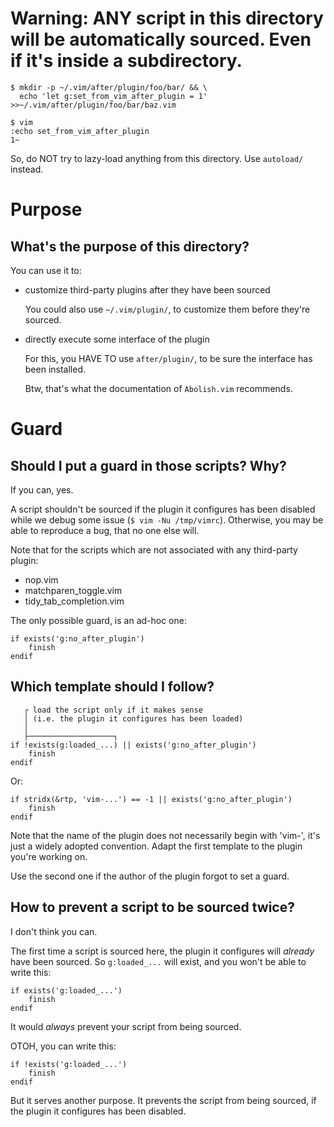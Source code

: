 # Warning: ANY script in this directory will be automatically sourced. Even if it's inside a subdirectory.

    $ mkdir -p ~/.vim/after/plugin/foo/bar/ && \
      echo 'let g:set_from_vim_after_plugin = 1' >>~/.vim/after/plugin/foo/bar/baz.vim

    $ vim
    :echo set_from_vim_after_plugin
    1~

So, do NOT try to lazy-load anything from this directory.
Use `autoload/` instead.

##
# Purpose
## What's the purpose of this directory?

You can use it to:

   - customize third-party plugins after they have been sourced

       You could also use `~/.vim/plugin/`, to customize them before
       they're sourced.

   - directly execute some interface of the plugin

       For this, you HAVE TO use `after/plugin/`, to be sure
       the interface has been installed.

       Btw, that's what the documentation of `Abolish.vim` recommends.

##
# Guard
## Should I put a guard in those scripts?  Why?

If you can, yes.

A script  shouldn't be  sourced if  the plugin it  configures has  been disabled
while we debug some issue (`$ vim -Nu /tmp/vimrc`).
Otherwise, you may be able to reproduce a bug, that no one else will.

Note that for the scripts which  are not associated with any third-party plugin:

   - nop.vim
   - matchparen_toggle.vim
   - tidy_tab_completion.vim

The only possible guard, is an ad-hoc one:

    if exists('g:no_after_plugin')
        finish
    endif

## Which template should I follow?

       ┌ load the script only if it makes sense
       │ (i.e. the plugin it configures has been loaded)
       │
       ├───────────────────┐
    if !exists(g:loaded_...) || exists('g:no_after_plugin')
        finish
    endif

Or:

    if stridx(&rtp, 'vim-...') == -1 || exists('g:no_after_plugin')
        finish
    endif

Note that the  name of the plugin  does not necessarily begin  with 'vim-', it's
just a widely adopted convention.
Adapt the first template to the plugin you're working on.

Use the second one if the author of the plugin forgot to set a guard.

## How to prevent a script to be sourced twice?

I don't think you can.

The first time a script is sourced here, the plugin it configures will *already*
have been sourced.
So `g:loaded_...` will exist, and you won't be able to write this:

    if exists('g:loaded_...')
        finish
    endif

It would *always* prevent your script from being sourced.

OTOH, you can write this:

    if !exists('g:loaded_...')
        finish
    endif

But it serves another purpose.
It prevents the script from being sourced,  if the plugin it configures has been
disabled.

